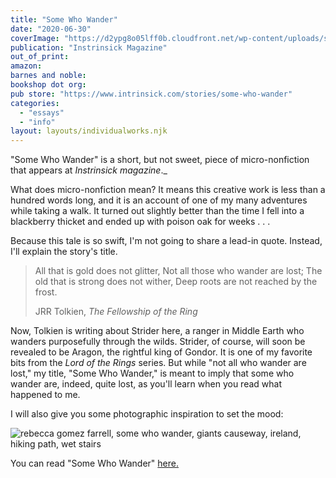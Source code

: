 ```yaml
---
title: "Some Who Wander"
date: "2020-06-30"
coverImage: "https://d2ypg8o05lff0b.cloudfront.net/wp-content/uploads/sites/3/pages/intrinsick.png"
publication: "Instrinsick Magazine"
out_of_print:
amazon:
barnes and noble:
bookshop dot org:
pub store: "https://www.intrinsick.com/stories/some-who-wander"
categories:
  - "essays"
  - "info"
layout: layouts/individualworks.njk
---
```


"Some Who Wander" is a short, but not sweet, piece of micro-nonfiction that appears at _Instrinsick magazine_._

What does micro-nonfiction mean? It means this creative work is less than a hundred words long, and it is an account of one of my many adventures while taking a walk. It turned out slightly better than the time I fell into a blackberry thicket and ended up with poison oak for weeks . . .

Because this tale is so swift, I'm not going to share a lead-in quote. Instead, I'll explain the story's title.

> All that is gold does not glitter, Not all those who wander are lost; The old that is strong does not wither, Deep roots are not reached by the frost.
>
> JRR Tolkien, _The Fellowship of the Ring_

Now, Tolkien is writing about Strider here, a ranger in Middle Earth who wanders purposefully through the wilds. Strider, of course, will soon be revealed to be Aragon, the rightful king of Gondor. It is one of my favorite bits from the _Lord of the Rings_ series. But while "not all who wander are lost," my title, "Some Who Wander," is meant to imply that some who wander are, indeed, quite lost, as you'll learn when you read what happened to me.

I will also give you some photographic inspiration to set the mood:

![rebecca gomez farrell, some who wander, giants causeway, ireland, hiking path, wet stairs](https://d2ypg8o05lff0b.cloudfront.net/wp-content/uploads/sites/3/pages/Ireland-2019-581-683x1024.jpg)

You can read "Some Who Wander" [here.](https://www.intrinsick.com/stories/some-who-wander)
